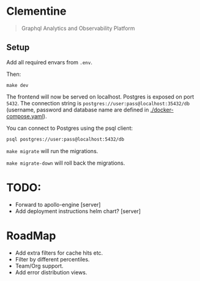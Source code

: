 # Clementine

> Graphql Analytics and Observability Platform

## Setup

Add all required envars from `.env`.

Then:

```
make dev
```

The frontend will now be served on localhost. Postgres is exposed on port `5432`. The connection string is `postgres://user:pass@localhost:35432/db` (username, password and database name are defined in [./docker-compose.yaml](./docker-compose.yaml)).

You can connect to Postgres using the psql client:

```sh
psql postgres://user:pass@localhost:5432/db
```

`make migrate` will run the migrations.

`make migrate-down` will roll back the migrations.

# TODO:

- Forward to apollo-engine [server]
- Add deployment instructions helm chart? [server]

# RoadMap

- Add extra filters for cache hits etc.
- Filter by different percentiles.
- Team/Org support.
- Add error distribution views.
